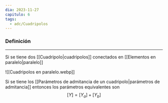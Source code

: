 ```yaml
---
dia: 2023-11-27
capitulo: 6
tags:
  - adc/Cuadripolos
---
```

### Definición
---
Si se tiene dos [[Cuadripolo|cuadripolos]] conectados en [[Elementos en paralelo|paralelo]]

![[Cuadripolos en paralelo.webp]]

Si se tiene los [[Parámetros de admitancia de un cuadripolo|parámetros de admitancia]] entonces los parámetros equivalentes son $$ [Y] = [Y_a] + [Y_b] $$